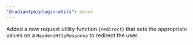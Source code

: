 ```yaml
---
"@radiantpm/plugin-utils": minor
---
```


Added a new request utility function (`redirect`) that sets the appropriate values on a `HeadersHttpResponse` to redirect the user.
